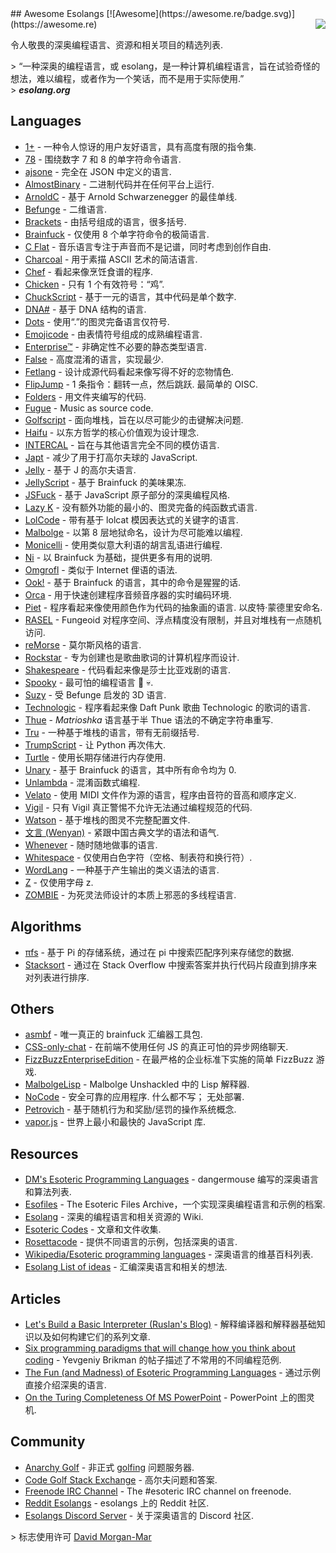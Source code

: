 <div class="github-widget" data-repo="angrykoala/awesome-esolangs"></div>
## Awesome Esolangs [![Awesome](https://awesome.re/badge.svg)](https://awesome.re)

<img src="https://raw.githubusercontent.com/angrykoala/awesome-esolangs/master/logo_piet.png" align="right">

令人敬畏的深奥编程语言、资源和相关项目的精选列表.


&gt; “一种深奥的编程语言，或 esolang，是一种计算机编程语言，旨在试验奇怪的想法，难以编程，或者作为一个笑话，而不是用于实际使用.”  
&gt; ***esolang.org***




## Languages

* [1+](https://esolangs.org/wiki/1%2B) - 一种令人惊讶的用户友好语言，具有高度有限的指令集.
* [78](https://github.com/oatmealine/78) - 围绕数字 7 和 8 的单字符命令语言.
* [ajsone](https://www.quaxio.com/ajsone) - 完全在 JSON 中定义的语言.
* [AlmostBinary](https://github.com/wsdt/AlmostBinary) - 二进制代码并在任何平台上运行.
* [ArnoldC](http://lhartikk.github.io/ArnoldC) - 基于 Arnold Schwarzenegger 的最佳单线.
* [Befunge](https://esolangs.org/wiki/Befunge) - 二维语言.
* [Brackets](https://github.com/kvbc/brackets) - 由括号组成的语言，很多括号.
* [Brainfuck](https://esolangs.org/wiki/Brainfuck) - 仅使用 8 个单字符命令的极简语言.
* [C Flat](https://github.com/NicksterSand/Cflat) - 音乐语言专注于声音而不是记谱，同时考虑到创作自由.
* [Charcoal](https://github.com/somebody1234/Charcoal) - 用于素描 ASCII 艺术的简洁语言.
* [Chef](http://www.dangermouse.net/esoteric/chef.html) - 看起来像烹饪食谱的程序.
* [Chicken](https://esolangs.org/wiki/Chicken) - 只有 1 个有效符号：“鸡”.
* [ChuckScript](https://github.com/angrykoala/chuckscript) - 基于一元的语言，其中代码是单个数字.
* [DNA#](https://esolangs.org/wiki/DNA-Sharp) - 基于 DNA 结构的语言.
* [Dots](https://github.com/josconno/dots)  - 使用“.”的图灵完备语言仅符号.
* [Emojicode](http://www.emojicode.org) - 由表情符号组成的成熟编程语言.
* [Enterprise™](https://github.com/joaomilho/Enterprise) - 非确定性不必要的静态类型语言.
* [False](http://strlen.com/false-language) - 高度混淆的语言，实现最少.
* [Fetlang](https://github.com/Property404/fetlang) - 设计成源代码看起来像写得不好的恋物情色.
* [FlipJump](https://github.com/tomhea/flip-jump)  - 1 条指令：翻转一点，然后跳跃. 最简单的 OISC.
* [Folders](https://github.com/rottytooth/Folders) - 用文件夹编写的代码.
* [Fugue](https://esolangs.org/wiki/Fugue) - Music as source code.
* [Golfscript](http://www.golfscript.com/golfscript) - 面向堆栈，旨在以尽可能少的击键解决问题.
* [Haifu](http://www.dangermouse.net/esoteric/haifu.html) - 以东方哲学的核心价值观为设计理念.
* [INTERCAL](http://www.catb.org/~esr/intercal) - 旨在与其他语言完全不同的模仿语言.
* [Japt](https://github.com/ETHproductions/japt) - 减少了用于打高尔夫球的 JavaScript.
* [Jelly](https://github.com/DennisMitchell/jellylanguage) - 基于 J 的高尔夫语言.
* [JellyScript](https://github.com/nguyenphuminh/Jellyscript) - 基于 Brainfuck 的美味果冻.
* [JSFuck](https://github.com/aemkei/jsfuck) - 基于 JavaScript 原子部分的深奥编程风格.
* [Lazy K](https://tromp.github.io/cl/lazy-k.html) - 没有额外功能的最小的、图灵完备的纯函数式语言.
* [LolCode](http://lolcode.org) - 带有基于 lolcat 模因表达式的关键字的语言.
* [Malbolge](http://www.lscheffer.com/malbolge.shtml) - 以第 8 层地狱命名，设计为尽可能难以编程.
* [Monicelli](https://github.com/esseks/monicelli) - 使用类似意大利语的胡言乱语进行编程.
* [Ni](https://github.com/DeybisMelendez/ni) - 以 Brainfuck 为基础，提供更多有用的说明.
* [Omgrofl](https://esolangs.org/wiki/Omgrofl) - 类似于 Internet 俚语的语法.
* [Ook!](http://www.dangermouse.net/esoteric/ook.html) - 基于 Brainfuck 的语言，其中的命令是猩猩的话.
* [Orca](https://hundredrabbits.itch.io/orca) - 用于快速创建程序音频音序器的实时编码环境.
* [Piet](http://www.dangermouse.net/esoteric/piet.html)  - 程序看起来像使用颜色作为代码的抽象画的语言. 以皮特·蒙德里安命名.
* [RASEL](https://github.com/Nakilon/rasel) - Fungeoid 对程序空间、浮点精度没有限制，并且对堆栈有一点随机访问.
* [reMorse](http://esolangs.org/wiki/reMorse) - 莫尔斯风格的语言.
* [Rockstar](https://github.com/dylanbeattie/rockstar) - 专为创建也是歌曲歌词的计算机程序而设计.
* [Shakespeare](http://shakespearelang.sourceforge.net) - 代码看起来像是莎士比亚戏剧的语言.
* [Spooky](https://spookylang.com) - 最可怕的编程语言 :jack_o_lantern: :skull:.
* [Suzy](https://github.com/gvx/suzy) - 受 Befunge 启发的 3D 语言.
* [Technologic](https://esolangs.org/wiki/Technologic) - 程序看起来像 Daft Punk 歌曲 Technologic 的歌词的语言.
* [Thue](https://github.com/jcolag/Thue) - *Matrioshka* 语言基于半 Thue 语法的不确定字符串重写.
* [Tru](https://github.com/sungwoncho/tru) - 一种基于堆栈的语言，带有无前缀括号.
* [TrumpScript](https://github.com/samshadwell/TrumpScript) - 让 Python 再次伟大.
* [Turtle](https://github.com/TypeMonkey/Turtle) - 使用长期存储进行内存使用.
* [Unary](https://esolangs.org/wiki/Unary) - 基于 Brainfuck 的语言，其中所有命令均为 0.
* [Unlambda](http://www.madore.org/~david/programs/unlambda) - 混淆函数式编程.
* [Velato](http://velato.net) - 使用 MIDI 文件作为源的语言，程序由音符的音高和顺序定义.
* [Vigil](https://github.com/munificent/vigil) - 只有 Vigil 真正警惕不允许无法通过编程规范的代码.
* [Watson](https://github.com/genkami/watson) - 基于堆栈的图灵不完整配置文件.
* [文言 (Wenyan)](http://wenyan-lang.lingdong.works) - 紧跟中国古典文学的语法和语气.
* [Whenever](http://www.dangermouse.net/esoteric/whenever.html) - 随时随地做事的语言.
* [Whitespace](http://web.archive.org/web/20150623025348/http://compsoc.dur.ac.uk/whitespace) - 仅使用白色字符（空格、制表符和换行符）.
* [WordLang](https://github.com/WilliamRagstad/WordLang) - 一种基于产生输出的类义语法的语言.
* [Z](https://esolangs.org/wiki/Z) - 仅使用字母 z.
* [ZOMBIE](https://www.dangermouse.net/esoteric/zombie.html) - 为死灵法师设计的本质上邪恶的多线程语言.

## Algorithms

* [πfs](https://github.com/philipl/pifs) - 基于 Pi 的存储系统，通过在 pi 中搜索匹配序列来存储您的数据.
* [Stacksort](https://gkoberger.github.io/stacksort) - 通过在 Stack Overflow 中搜索答案并执行代码片段直到排序来对列表进行排序.

## Others

* [asmbf](https://github.com/kspalaiologos/asmbf) - 唯一真正的 brainfuck 汇编器工具包.
* [CSS-only-chat](https://github.com/kkuchta/css-only-chat) - 在前端不使用任何 JS 的真正可怕的异步网络聊天.
* [FizzBuzzEnterpriseEdition](https://github.com/EnterpriseQualityCoding/FizzBuzzEnterpriseEdition) - 在最严格的企业标准下实施的简单 FizzBu​​zz 游戏.
* [MalbolgeLisp](https://github.com/kspalaiologos/malbolge-lisp) - Malbolge Unshackled 中的 Lisp 解释器.
* [NoCode](https://github.com/kelseyhightower/nocode)  - 安全可靠的应用程序. 什么都不写； 无处部署.
* [Petrovich](http://www.dangermouse.net/esoteric/petrovich.html) - 基于随机行为和奖励/惩罚的操作系统概念.
* [vapor.js](https://github.com/madrobby/vapor.js) - 世界上最小和最快的 JavaScript 库.

## Resources

* [DM's Esoteric Programming Languages](http://www.dangermouse.net/esoteric) - dangermouse 编写的深奥语言和算法列表.
* [Esofiles](https://github.com/graue/esofiles) - The Esoteric Files Archive，一个实现深奥编程语言和示例的档案.
* [Esolang](https://esolangs.org) - 深奥的编程语言和相关资源的 Wiki.
* [Esoteric Codes](https://esoteric.codes) - 文章和文件收集.
* [Rosettacode](http://rosettacode.org/wiki/Rosetta_Code) - 提供不同语言的示例，包括深奥的语言.
* [Wikipedia/Esoteric programming languages](https://en.wikipedia.org/wiki/Esoteric_programming_language) - 深奥语言的维基百科列表.
* [Esolang List of ideas](https://esolangs.org/wiki/List_of_ideas) - 汇编深奥语言和相关的想法.

## Articles

* [Let's Build a Basic Interpreter (Ruslan's Blog)](https://ruslanspivak.com/lsbasi-part1) - 解释编译器和解释器基础知识以及如何构建它们的系列文章.
* [Six programming paradigms that will change how you think about coding](http://www.ybrikman.com/writing/2014/04/09/six-programming-paradigms-that-will) - Yevgeniy Brikman 的帖子描述了不常用的不同编程范例.
* [The Fun (and Madness) of Esoteric Programming Languages](https://tomassetti.me/discovering-arcane-world-esoteric-programming-languages) - 通过示例直接介绍深奥的语言.
* [On the Turing Completeness Of MS PowerPoint](http://www.andrew.cmu.edu/user/twildenh/PowerPointTM/Paper.pdf) - PowerPoint 上的图灵机.

## Community

* [Anarchy Golf](http://golf.shinh.org) - 非正式 [golfing](https://en.wikipedia.org/wiki/Code_golf) 问题服务器.
* [Code Golf Stack Exchange](https://codegolf.stackexchange.com) - 高尔夫问题和答案.
* [Freenode IRC Channel](http://webchat.freenode.net/?channels=esoteric&uio=d4) - The #esoteric IRC channel on freenode.
* [Reddit Esolangs](https://www.reddit.com/r/esolangs) - esolangs 上的 Reddit 社区.
* [Esolangs Discord Server](https://discord.gg/SdFJQmd4QJ) - 关于深奥语言的 Discord 社区.


&gt; 标志使用许可 [David Morgan-Mar](http://www.dangermouse.net/esoteric/piet/samples.html)

